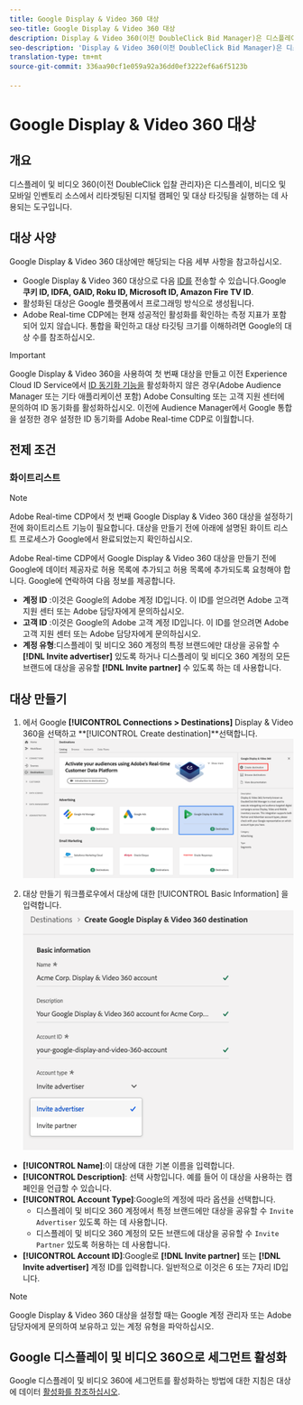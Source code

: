 ```yaml
---
title: Google Display & Video 360 대상
seo-title: Google Display & Video 360 대상
description: Display & Video 360(이전 DoubleClick Bid Manager)은 디스플레이, 비디오 및 모바일 인벤토리 소스에서 타겟팅된 디지털 캠페인 및 대상 리타겟팅을 실행하는 데 사용되는 도구입니다.
seo-description: 'Display & Video 360(이전 DoubleClick Bid Manager)은 디스플레이, 비디오 및 모바일 인벤토리 소스에서 타겟팅된 디지털 캠페인 및 대상 리타겟팅을 실행하는 데 사용되는 도구입니다. '
translation-type: tm+mt
source-git-commit: 336aa90cf1e059a92a36dd0ef3222ef6a6f5123b

---
```



# Google Display &amp; Video 360 대상

## 개요

디스플레이 및 비디오 360(이전 DoubleClick 입찰 관리자)은 디스플레이, 비디오 및 모바일 인벤토리 소스에서 리타겟팅된 디지털 캠페인 및 대상 타깃팅을 실행하는 데 사용되는 도구입니다.

## 대상 사양

Google Display &amp; Video 360 대상에만 해당되는 다음 세부 사항을 참고하십시오.

* Google Display &amp; Video 360 대상으로 다음 [ID를](https://www.adobe.io/apis/experienceplatform/home/profile-identity-segmentation/profile-identity-segmentation-services.html#!api-specification/markdown/narrative/technical_overview/identity_namespace_overview/identity_namespace_overview.md) 전송할 수 있습니다.Google **쿠키 ID, IDFA, GAID, Roku ID, Microsoft ID, Amazon Fire TV ID**.
* 활성화된 대상은 Google 플랫폼에서 프로그래밍 방식으로 생성됩니다.
* Adobe Real-time CDP에는 현재 성공적인 활성화를 확인하는 측정 지표가 포함되어 있지 않습니다. 통합을 확인하고 대상 타깃팅 크기를 이해하려면 Google의 대상 수를 참조하십시오.

>[!IMPORTANT]
>
>Google Display &amp; Video 360을 사용하여 첫 번째 대상을 만들고 이전 Experience Cloud ID Service에서 [ID 동기화 기능을](https://docs.adobe.com/content/help/en/id-service/using/id-service-api/methods/idsync.html) 활성화하지 않은 경우(Adobe Audience Manager 또는 기타 애플리케이션 포함) Adobe Consulting 또는 고객 지원 센터에 문의하여 ID 동기화를 활성화하십시오. 이전에 Audience Manager에서 Google 통합을 설정한 경우 설정한 ID 동기화를 Adobe Real-time CDP로 이월합니다.

## 전제 조건

### 화이트리스트

>[!NOTE]
>
>Adobe Real-time CDP에서 첫 번째 Google Display &amp; Video 360 대상을 설정하기 전에 화이트리스트 기능이 필요합니다. 대상을 만들기 전에 아래에 설명된 화이트 리스트 프로세스가 Google에서 완료되었는지 확인하십시오.

Adobe Real-time CDP에서 Google Display &amp; Video 360 대상을 만들기 전에 Google에 데이터 제공자로 허용 목록에 추가되고 허용 목록에 추가되도록 요청해야 합니다. Google에 연락하여 다음 정보를 제공합니다.

* **계정 ID** :이것은 Google의 Adobe 계정 ID입니다. 이 ID를 얻으려면 Adobe 고객 지원 센터 또는 Adobe 담당자에게 문의하십시오.
* **고객 ID** :이것은 Google의 Adobe 고객 계정 ID입니다. 이 ID를 얻으려면 Adobe 고객 지원 센터 또는 Adobe 담당자에게 문의하십시오.
* **계정 유형**:디스플레이 및 비디오 360 계정의 특정 브랜드에만 대상을 공유할 수 **[!DNL Invite advertiser]** 있도록 하거나 디스플레이 및 비디오 360 계정의 모든 브랜드에 대상을 공유할 **[!DNL Invite partner]** 수 있도록 하는 데 사용합니다.

## 대상 만들기

1. 에서 Google **[!UICONTROL Connections > Destinations]** Display &amp; Video 360을 선택하고 **[!UICONTROL Create destination]**선택합니다.
   ![Google Display &amp; Video 360 대상 연결](/help/rtcdp/destinations/assets/google-dv360-destination.png)

2. 대상 만들기 워크플로우에서 대상에 대한 [!UICONTROL Basic Information] 을 입력합니다.
   ![기본 정보 Google Display &amp; Video 360](/help/rtcdp/destinations/assets/google-dv360-basic-information.png)
* **[!UICONTROL Name]**:이 대상에 대한 기본 이름을 입력합니다.
* **[!UICONTROL Description]**: 선택 사항입니다. 예를 들어 이 대상을 사용하는 캠페인을 언급할 수 있습니다.
* **[!UICONTROL Account Type]**:Google의 계정에 따라 옵션을 선택합니다.
   * 디스플레이 및 비디오 360 계정에서 특정 브랜드에만 대상을 공유할 수 `Invite Advertiser` 있도록 하는 데 사용합니다.
   * 디스플레이 및 비디오 360 계정의 모든 브랜드에 대상을 공유할 수 `Invite Partner` 있도록 허용하는 데 사용합니다.
* **[!UICONTROL Account ID]**:Google로 **[!DNL Invite partner]** 또는 **[!DNL Invite advertiser]** 계정 ID를 입력합니다. 일반적으로 이것은 6 또는 7자리 ID입니다.

>[!NOTE]
>
>Google Display &amp; Video 360 대상을 설정할 때는 Google 계정 관리자 또는 Adobe 담당자에게 문의하여 보유하고 있는 계정 유형을 파악하십시오.

## Google 디스플레이 및 비디오 360으로 세그먼트 활성화

Google 디스플레이 및 비디오 360에 세그먼트를 활성화하는 방법에 대한 지침은 대상에 데이터 [활성화를 참조하십시오](/help/rtcdp/destinations/activate-destinations.md).